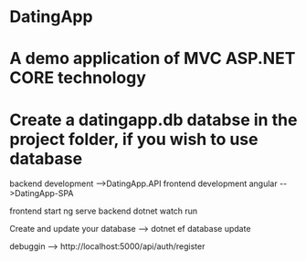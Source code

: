 # DatingApp

# A demo application of MVC ASP.NET CORE technology

# Create a datingapp.db databse in the project folder, if you wish to use database

backend development -->DatingApp.API
frontend development angular -->DatingApp-SPA

frontend start ng serve
backend dotnet watch run

Create and update your database
--> dotnet ef database update

debuggin --> http://localhost:5000/api/auth/register

